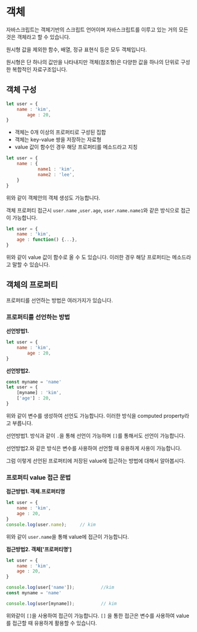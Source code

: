 # 객체
자바스크립트는 객체기반의 스크립트 언어이며 자바스크립트를 이루고 있는 거의 모든 것은 객체라고 할 수 있습니다.

원시형 값을 제외한 함수, 배열, 정규 표현식 등은 모두 객체입니다.

원시형은 단 하나의 값만을 나타내지만 객체(참조형)은 다양한 값을 하나의 단위로 구성한 복합적인 자료구조입니다.

## 객체 구성

```javascript
let user = {
	name : 'kim',
    	age : 20,
}
```

 - 객체는 0개 이상의 프로퍼티로 구성된 집합
 - 객체는 key-value 쌍을 저장하는 자료형
 - value 값이 함수인 경우 해당 프로퍼티를 메소드라고 지칭
 
```javascript
let user = {
	name : {
         	name1 : 'kim',
         	name2 : 'lee',
    }
}
```
위와 같이 객체안의 객체 생성도 가능합니다.

객체 프로퍼티 접근시 ```user.name``` ,```user.age```, ```user.name.name1```와 같은 방식으로 접근이 가능합니다.

```javascript
let user = {
	name : 'kim',
  	age : function() {...},
}
```

위와 같이 value 값이 함수로 올 수 도 있습니다.
이러한 경우 해당 프로퍼티는 메소드라고 말할 수 있습니다.


## 객체의 프로퍼티
프로퍼티를 선언하는 방법은 여러가지가 있습니다.

### 프로퍼티를 선언하는 방법

**선언방법1.**

```javascript
let user = {
	name : 'kim',
    	age : 20,
}
```

**선언방법2.**

```javascript
const myname = 'name'
let user = {
	[myname] : 'kim',
	['age'] : 20,
}
```

위와 같이 변수를 생성하여 선언도 가능합니다. 이러한 방식을 computed property라고 부릅니다.

선언방법1. 방식과 같이 ```.```을 통해 선언이 가능하며 ```[]```를 통해서도 선언이 가능합니다.

선언방법2.와 같은 방식은 변수를 사용하여 선언할 때 유용하게 사용이 가능합니다.

그럼 이렇게 선언된 프로퍼티에 저장된 value에 접근하는 방법에 대해서 알아봅시다.

### 프로퍼티 value 접근 문법

**접근방법1. 객체.프로퍼티명**

```javascript
let user = {
  	name : 'kim',
  	age : 20,
}
console.log(user.name);		// kim
```

위와 같이 ```user.name```을 통해 value에 접근이 가능합니다.

**접근방법2. 객체['프로퍼티명']**

```javascript
let user = {
  	name : 'kim',
  	age : 20,
}

console.log(user['name']);			//kim
const myname = 'name'

console.log(user[myname]);    		// kim

```
위와같이 ```[]```을 사용하여 접근이 가능합니다.
```[]``` 을 통한 접근은 변수를 사용하여 value 를 접근할 때 유용하게 활용할 수 있습니다.



